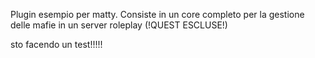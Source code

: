 Plugin esempio per matty. Consiste in un core completo per la gestione delle mafie in un server roleplay (!QUEST ESCLUSE!)

sto facendo un test!!!!!